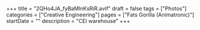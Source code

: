 +++
title = "2QHo4JA_fyBaMlnKsRiR.avif"
draft = false
tags = ["Photos"]
categories = ["Creative Engineering"]
pages = ["Fats Gorilla (Animatronic)"]
startDate = ""
description = "CEI warehouse"
+++
